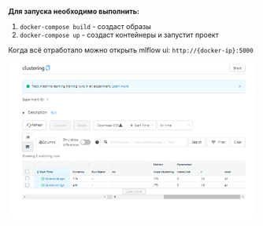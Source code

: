 **Для запуска необходимо выполнить:**

1. `docker-compose build` - создаст образы
2. `docker-compose up` - создаст контейнеры и запустит проект

Когда всё отработало можно открыть mlflow ui: `http://{docker-ip}:5000`

![img.png](img.png)